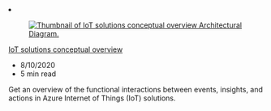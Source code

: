 <!-- This file is automatically generated by build/architectures/build_index.py. Any updates will be lost. -->

<!-- markdownlint-disable MD033 -->

<li class="grid-item item-column" data-categories="Internet of Things ">
<article class="card">
    <div class="card-header has-margin-bottom-none" aria-hidden="true">
        <figure class="image diagram has-height-175 has-overflow-hidden level">
            <a href="/azure/architecture/example-scenario/iot/introduction-to-solutions"><img src="/azure/architecture/browse/thumbs/introduction-to-solutions.png" class="diagram" alt="Thumbnail of IoT solutions conceptual overview Architectural Diagram." data-linktype="relative-path"></a>
        </figure>
    </div>
    <div class="card-content">
        <a class="card-content-title has-margin-top-none" href="/azure/architecture/example-scenario/iot/introduction-to-solutions">
            <p>IoT solutions conceptual overview</p>
        </a>
        <ul class="card-content-metadata">
            <li>8/10/2020</li>
            <li>5 min read</li>
        </ul>
        <p class="card-content-description">Get an overview of the functional interactions between events, insights, and actions in Azure Internet of Things (IoT) solutions.</p>
        <div class="bottom-to-top-fade is-hidden-mobile"></div>
    </div>
</article>
</li>
